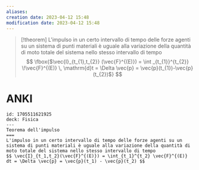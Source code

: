 ```yaml
---
aliases: 
creation date: 2023-04-12 15:48
modification date: 2023-04-12 15:48
---
```


>[!theorem]
>L'impulso in un certo intervallo di tempo delle forze agenti su un sistema di punti materiali è uguale alla variazione della quantità di moto totale del sistema nello stesso intervallo di tempo
> $$ \fbox{$\vec{I}_{t_{1},t_{2}} (\vec{F}^{(E)}) = \int _{t_{1}}^{t_{2}} \!\vec{F}^{(E)} \, \mathrm{d}t = \Delta \vec{p} = \vec{p}(t_{1})-\vec{p}(t_{2})$} $$

# ANKI

```anki
id: 1705511621925
deck: Fisica
---
Teorema dell'impulso
===
L'impulso in un certo intervallo di tempo delle forze agenti su un sistema di punti materiali è uguale alla variazione della quantità di moto totale del sistema nello stesso intervallo di tempo
$$ \vec{I}_{t_1,t_2}(\vec{F}^{(E)}) = \int_{t_1}^{t_2} \vec{F}^{(E)} dt = \Delta \vec{p} = \vec{p}(t_1) - \vec{p}(t_2) $$
```


